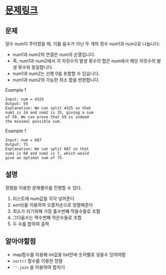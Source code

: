 # [문제링크](https://leetcode.com/problems/split-with-minimum-sum/)

## 문제
양수 num이 주어졌을 때, 이를 음수가 아닌 두 개의 정수 num1과 num2로 나눕니다:

- num1과 num2의 연결은 num의 순열입니다.
- 즉, num1과 num2에서 각 자릿수의 발생 횟수의 합은 num에서 해당 자릿수의 발생 횟수와 동일합니다.
- num1과 num2는 선행 0을 포함할 수 있습니다.
- num1과 num2의 가능한 최소 합을 반환합니다.

Example 1

```
Input: num = 4325
Output: 59
Explanation: We can split 4325 so that
num1 is 24 and num2 is 35, giving a sum
of 59. We can prove that 59 is indeed
the minimal possible sum.
```
Example 1

```
Input: num = 687
Output: 75
Explanation: We can split 687 so that
num1 is 68 and num2 is 7, which would
give an optimal sum of 75.
```

## 설명
정렬을 이용한 문제풀이를 진행할 수 있다.
1. 리스트에 num값을 각각 넣어준다 
2. sort()를 이용하여 오름차순으로 정렬해준다
3. 최소가 되기위해 가장 홀수번쨰 작을수들로 조합
4. 그다음수는 짝수번째 작은수들로 조합
5. 두 수를 합하여 출력

## 알아야할점
- map함수를 이용해 int값을 list안에 숫자별로 넣을수 있어야함
- ```sort()``` 함수를 이용한 정렬
- ```''.join``` 을 이용하여 합치기
